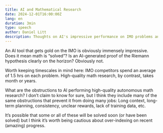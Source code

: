 ```yaml
---
title: AI and Mathematical Research
date: 2024-12-01T16:00:00Z
lang: en
duration: 3min
type: speech
author: Daniel Litt
description: Thoughts on AI's impressive performance on IMO problems and what it means for the future of mathematical research.
---
```


An AI tool that gets gold on the IMO is obviously immensely impressive. Does it mean math is “solved”? Is an AI-generated proof of the Riemann hypothesis clearly on the horizon? Obviously not.

Worth keeping timescales in mind here: IMO competitors spend an average of 1.5 hrs on each problem. High-quality math research, by contrast, takes month or years.

What are the obstructions to AI performing high-quality autonomous math research? I don’t claim to know for sure, but I think they include many of the same obstructions that prevent it from doing many jobs: Long context, long-term planning, consistency, unclear rewards, lack of training data, etc.

It’s possible that some or all of these will be solved soon (or have been solved) but I think it’s worth being cautious about over-indexing on recent (amazing) progress.

